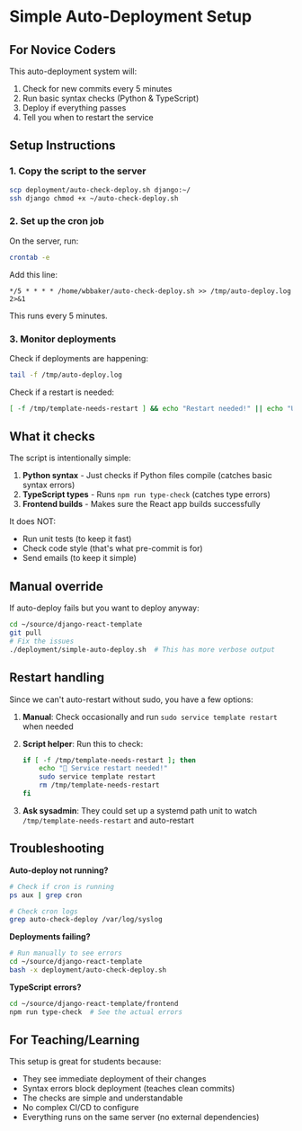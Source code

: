 # Simple Auto-Deployment Setup

## For Novice Coders

This auto-deployment system will:
1. Check for new commits every 5 minutes
2. Run basic syntax checks (Python & TypeScript)
3. Deploy if everything passes
4. Tell you when to restart the service

## Setup Instructions

### 1. Copy the script to the server

```bash
scp deployment/auto-check-deploy.sh django:~/
ssh django chmod +x ~/auto-check-deploy.sh
```

### 2. Set up the cron job

On the server, run:
```bash
crontab -e
```

Add this line:
```
*/5 * * * * /home/wbbaker/auto-check-deploy.sh >> /tmp/auto-deploy.log 2>&1
```

This runs every 5 minutes.

### 3. Monitor deployments

Check if deployments are happening:
```bash
tail -f /tmp/auto-deploy.log
```

Check if a restart is needed:
```bash
[ -f /tmp/template-needs-restart ] && echo "Restart needed!" || echo "Up to date"
```

## What it checks

The script is intentionally simple:

1. **Python syntax** - Just checks if Python files compile (catches basic syntax errors)
2. **TypeScript types** - Runs `npm run type-check` (catches type errors)
3. **Frontend builds** - Makes sure the React app builds successfully

It does NOT:
- Run unit tests (to keep it fast)
- Check code style (that's what pre-commit is for)
- Send emails (to keep it simple)

## Manual override

If auto-deploy fails but you want to deploy anyway:

```bash
cd ~/source/django-react-template
git pull
# Fix the issues
./deployment/simple-auto-deploy.sh  # This has more verbose output
```

## Restart handling

Since we can't auto-restart without sudo, you have a few options:

1. **Manual**: Check occasionally and run `sudo service template restart` when needed

2. **Script helper**: Run this to check:
   ```bash
   if [ -f /tmp/template-needs-restart ]; then
       echo "🔄 Service restart needed!"
       sudo service template restart
       rm /tmp/template-needs-restart
   fi
   ```

3. **Ask sysadmin**: They could set up a systemd path unit to watch `/tmp/template-needs-restart` and auto-restart

## Troubleshooting

**Auto-deploy not running?**
```bash
# Check if cron is running
ps aux | grep cron

# Check cron logs
grep auto-check-deploy /var/log/syslog
```

**Deployments failing?**
```bash
# Run manually to see errors
cd ~/source/django-react-template
bash -x deployment/auto-check-deploy.sh
```

**TypeScript errors?**
```bash
cd ~/source/django-react-template/frontend
npm run type-check  # See the actual errors
```

## For Teaching/Learning

This setup is great for students because:
- They see immediate deployment of their changes
- Syntax errors block deployment (teaches clean commits)
- The checks are simple and understandable
- No complex CI/CD to configure
- Everything runs on the same server (no external dependencies)
